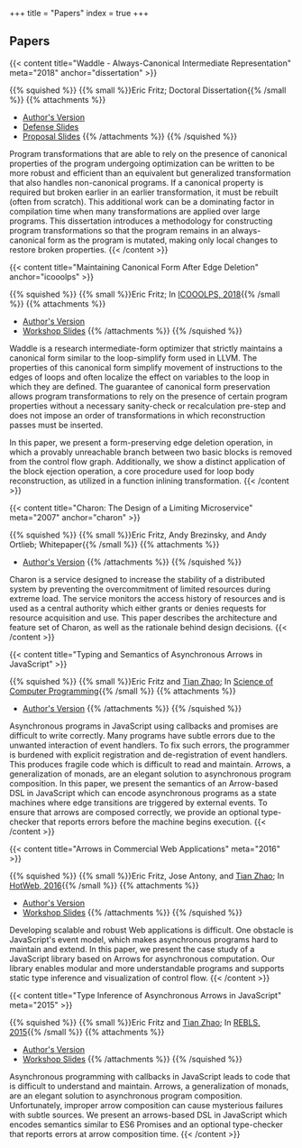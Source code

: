 +++
title = "Papers"
index = true
+++

## Papers

{{< content
    title="Waddle - Always-Canonical Intermediate Representation"
    meta="2018"
    anchor="dissertation"
    >}}

{{% squished %}}
{{% small %}}Eric Fritz; Doctoral Dissertation{{% /small %}}
{{% attachments %}}
* [Author's Version](https://assets.eric-fritz.com/papers/Fritz%20-%20Dissertation.pdf)
* [Defense Slides](https://assets.eric-fritz.com/papers/Fritz%20-%20PhD%20Defense.pdf)
* [Proposal Slides](https://assets.eric-fritz.com/papers/Fritz%20-%20PhD%20Proposal.pdf)
{{% /attachments %}}
{{% /squished %}}

Program transformations that are able to rely on the presence of canonical properties of the program undergoing optimization can be written to be more robust and efficient than an equivalent but generalized transformation that also handles non-canonical programs. If a canonical property is required but broken earlier in an earlier transformation, it must be rebuilt (often from scratch). This additional work can be a dominating factor in compilation time when many transformations are applied over large programs. This dissertation introduces a methodology for constructing program transformations so that the program remains in an always-canonical form as the program is mutated, making only local changes to restore broken properties.
{{< /content >}}

{{< content
    title="Maintaining Canonical Form After Edge Deletion"
    anchor="icooolps"
    >}}

{{% squished %}}
{{% small %}}Eric Fritz; In [ICOOOLPS, 2018](https://conf.researchr.org/track/ecoop-issta-2018/ICOOOLPS-2018-papers){{% /small %}}
{{% attachments %}}
* [Author's Version](https://assets.eric-fritz.com/papers/Fritz%20-%20Maintaining%20Canonical%20Form%20After%20Edge%20Deletion.pdf)
* [Workshop Slides](https://assets.eric-fritz.com/papers/Fritz%20-%20ICOOOLPS2018.pdf)
{{% /attachments %}}
{{% /squished %}}

Waddle is a research intermediate-form optimizer that strictly maintains a canonical form similar to the loop-simplify form used in LLVM. The properties of this canonical form simplify movement of instructions to the edges of loops and often localize the effect on variables to the loop in which they are defined. The guarantee of canonical form preservation allows program transformations to rely on the presence of certain program properties without a necessary sanity-check or recalculation pre-step and does not impose an order of transformations in which reconstruction passes must be inserted.

In this paper, we present a form-preserving edge deletion operation, in which a provably unreachable branch between two basic blocks is removed from the control flow graph. Additionally, we show a distinct application of the block ejection operation, a core procedure used for loop body reconstruction, as utilized in a function inlining transformation.
{{< /content >}}

{{< content
    title="Charon: The Design of a Limiting Microservice"
    meta="2007"
    anchor="charon"
    >}}

{{% squished %}}
{{% small %}}Eric Fritz, Andy Brezinsky, and Andy Ortlieb; Whitepaper{{% /small %}}
{{% attachments %}}
* [Author's Version](https://assets.eric-fritz.com/papers/Fritz%20-%20Charon%20-%20The%20Design%20of%20a%20Limiting%20Microservice.pdf)
{{% /attachments %}}
{{% /squished %}}

Charon is a service designed to increase the stability of a distributed system by preventing the overcommitment of limited resources during extreme load. The service monitors the access history of resources and is used as a central authority which either grants or denies requests for resource acquisition and use. This paper describes the architecture and feature set of Charon, as well as the rationale behind design decisions.
{{< /content >}}

{{< content
    title="Typing and Semantics of Asynchronous Arrows in JavaScript"
    >}}

{{% squished %}}
{{% small %}}Eric Fritz and [Tian Zhao](http://uwm.edu/engineering/people/zhao-ph-d-tian/); In [Science of Computer Programming](https://www.sciencedirect.com/science/article/pii/S0167642317300527){{% /small %}}
{{% attachments %}}
* [Author's Version](https://assets.eric-fritz.com/papers/Fritz%20-%20Typing%20and%20Semantics%20of%20Asynchronous%20Arrows%20in%20JavaScript.pdf)
{{% /attachments %}}
{{% /squished %}}

Asynchronous programs in JavaScript using callbacks and promises are difficult to write correctly. Many programs have subtle errors due to the unwanted interaction of event handlers. To fix such errors, the programmer is burdened with explicit registration and de-registration of event handlers. This produces fragile code which is difficult to read and maintain. Arrows, a generalization of monads, are an elegant solution to asynchronous program composition. In this paper, we present the semantics of an Arrow-based DSL in JavaScript which can encode asynchronous programs as a state machines where edge transitions are triggered by external events. To ensure that arrows are composed correctly, we provide an optional type-checker that reports errors before the machine begins execution.
{{< /content >}}

{{< content
    title="Arrows in Commercial Web Applications"
    meta="2016"
    >}}

{{% squished %}}
{{% small %}}Eric Fritz, Jose Antony, and [Tian Zhao](http://uwm.edu/engineering/people/zhao-ph-d-tian/); In [HotWeb, 2016](http://conferences.computer.org/hotweb2016/){{% /small %}}
{{% attachments %}}
* [Author's Version](https://assets.eric-fritz.com/papers/Fritz%20-%20Arrows%20in%20Commercial%20Web%20Applications.pdf)
* [Workshop Slides](https://assets.eric-fritz.com/papers/Fritz%20-%20HotWeb2016.pdf)
{{% /attachments %}}
{{% /squished %}}

Developing scalable and robust Web applications is difficult. One obstacle is JavaScript's event model, which makes asynchronous programs hard to maintain and extend. In this paper, we present the case study of a JavaScript library based on Arrows for asynchronous computation. Our library enables modular and more understandable programs and supports static type inference and visualization of control flow.
{{< /content >}}

{{< content
    title="Type Inference of Asynchronous Arrows in JavaScript"
    meta="2015"
    >}}

{{% squished %}}
{{% small %}}Eric Fritz and [Tian Zhao](http://uwm.edu/engineering/people/zhao-ph-d-tian/); In [REBLS, 2015](http://2015.splashcon.org/track/rebls2015){{% /small %}}
{{% attachments %}}
* [Author's Version](https://assets.eric-fritz.com/papers/Fritz%20-%20Type%20Inference%20of%20Asynchronous%20Arrows%20in%20JavaScript.pdf)
* [Workshop Slides](https://assets.eric-fritz.com/papers/Fritz%20-%20REBLS2015.pdf)
{{% /attachments %}}
{{% /squished %}}

Asynchronous programming with callbacks in JavaScript leads to code that is difficult to understand and maintain. Arrows, a generalization of monads, are an elegant solution to asynchronous program composition. Unfortunately, improper arrow composition can cause mysterious failures with subtle sources. We present an arrows-based DSL in JavaScript which encodes semantics similar to ES6 Promises and an optional type-checker that reports errors at arrow composition time.
{{< /content >}}
